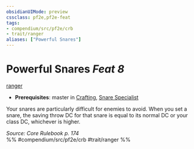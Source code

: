 ```yaml
---
obsidianUIMode: preview
cssclass: pf2e,pf2e-feat
tags:
- compendium/src/pf2e/crb
- trait/ranger
aliases: ["Powerful Snares"]
---
```

# Powerful Snares  *Feat 8*  
[ranger](../../Rules/traits/ranger.md)  

- **Prerequisites**: master in [Crafting](../skills.md#Crafting), [Snare Specialist](snare-specialist.md)

Your snares are particularly difficult for enemies to avoid. When you set a snare, the saving throw DC for that snare is equal to its normal DC or your class DC, whichever is higher.

*Source: Core Rulebook p. 174*  
%% #compendium/src/pf2e/crb #trait/ranger %%
